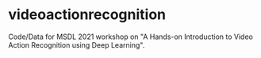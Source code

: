 # videoactionrecognition
Code/Data for MSDL 2021 workshop on "A Hands-on Introduction to Video Action Recognition using Deep Learning".
